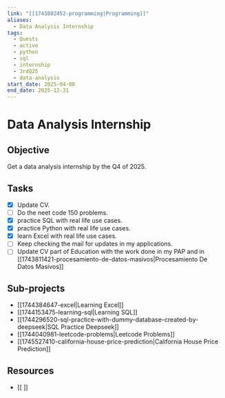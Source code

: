 ```yaml
---
link: "[[1743802452-programming|Programming]]"
aliases:
  - Data Analysis Internship
tags:
  - Quests
  - active
  - python
  - sql
  - internship
  - 3rdQ25
  - data-analysis
start_date: 2025-04-08
end_date: 2025-12-31
---
```

# Data Analysis Internship
## Objective
Get a data analysis internship by the Q4 of 2025.
## Tasks
- [x] Update CV.
- [ ] Do the neet code 150 problems.
- [x] practice SQL with real life use cases.
- [x] practice Python with real life use cases.
- [x] learn Excel with real life use cases.
- [ ] Keep checking the mail for updates in my applications.
- [ ] Update CV part of Education with the work done in my PAP and in [[1743811421-procesamiento-de-datos-masivos|Procesamiento De Datos Masivos]]

## Sub-projects
- [[1744384647-excel|Learning Excel]]
- [[1744153475-learning-sql|Learning SQL]]
- [[1744296520-sql-practice-with-dummy-database-created-by-deepseek|SQL Practice Deepseek]]
- [[1744040981-leetcode-problems|Leetcode Problems]]
- [[1745527410-california-house-price-prediction|California House Price Prediction]]

## Resources
- [[ ]]


